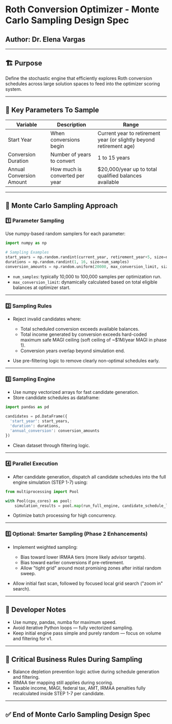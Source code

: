 
# Roth Conversion Optimizer - Monte Carlo Sampling Design Spec
## Author: Dr. Elena Vargas

---

## 🏗️ Purpose

Define the stochastic engine that efficiently explores Roth conversion schedules across large solution spaces to feed into the optimizer scoring system.

---

## 🔧 Key Parameters To Sample

| Variable | Description | Range |
|----------|-------------|-------|
| Start Year | When conversions begin | Current year to retirement year (or slightly beyond retirement age) |
| Conversion Duration | Number of years to convert | 1 to 15 years |
| Annual Conversion Amount | How much is converted per year | $20,000/year up to total qualified balances available |

---

## 🔧 Monte Carlo Sampling Approach

### 1️⃣ Parameter Sampling

Use numpy-based random samplers for each parameter:

```python
import numpy as np

# Sampling Examples
start_years = np.random.randint(current_year, retirement_year+5, size=num_samples)
durations = np.random.randint(1, 16, size=num_samples)
conversion_amounts = np.random.uniform(20000, max_conversion_limit, size=num_samples)
```

- `num_samples`: typically 10,000 to 100,000 samples per optimization run.
- `max_conversion_limit`: dynamically calculated based on total eligible balances at optimizer start.

---

### 2️⃣ Sampling Rules

- Reject invalid candidates where:
  - Total scheduled conversion exceeds available balances.
  - Total income generated by conversion exceeds hard-coded maximum safe MAGI ceiling (soft ceiling of ~$1M/year MAGI in phase 1).
  - Conversion years overlap beyond simulation end.

- Use pre-filtering logic to remove clearly non-optimal schedules early.

---

### 3️⃣ Sampling Engine

- Use numpy vectorized arrays for fast candidate generation.
- Store candidate schedules as dataframe:

```python
import pandas as pd

candidates = pd.DataFrame({
  'start_year': start_years,
  'duration': durations,
  'annual_conversion': conversion_amounts
})
```

- Clean dataset through filtering logic.

---

### 4️⃣ Parallel Execution

- After candidate generation, dispatch all candidate schedules into the full engine simulation (STEP 1-7) using:

```python
from multiprocessing import Pool

with Pool(cpu_cores) as pool:
    simulation_results = pool.map(run_full_engine, candidate_schedule_list)
```

- Optimize batch processing for high concurrency.

---

### 5️⃣ Optional: Smarter Sampling (Phase 2 Enhancements)

- Implement weighted sampling:
  - Bias toward lower IRMAA tiers (more likely advisor targets).
  - Bias toward earlier conversions if pre-retirement.
  - Allow "tight grid" around most promising zones after initial random sweep.

- Allow initial fast scan, followed by focused local grid search ("zoom in" search).

---

## 🔧 Developer Notes

- Use numpy, pandas, numba for maximum speed.
- Avoid iterative Python loops — fully vectorized sampling.
- Keep initial engine pass simple and purely random — focus on volume and filtering for v1.

---

## 🛑 Critical Business Rules During Sampling

- Balance depletion prevention logic active during schedule generation and filtering.
- IRMAA tier mapping still applies during scoring.
- Taxable income, MAGI, federal tax, AMT, IRMAA penalties fully recalculated inside STEP 1-7 per candidate.

---

## ✅ End of Monte Carlo Sampling Design Spec
